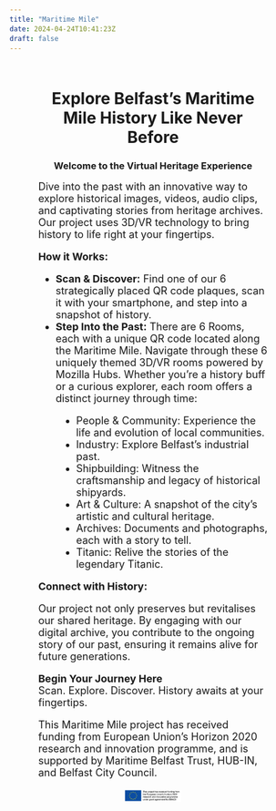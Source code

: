 ```yaml
---
title: "Maritime Mile"
date: 2024-04-24T10:41:23Z
draft: false
---
```


<div style="padding: 2% 10%;">

<div style="text-align:center;">

  # Explore Belfast’s Maritime Mile History Like Never Before

  ### Welcome to the Virtual Heritage Experience
</div>

<div style="text-align:left; font-size:large;">
  Dive into the past with an innovative way to explore historical images, videos, audio clips, and captivating stories from heritage archives. Our project uses 3D/VR technology to bring history to life right at your fingertips.

  **How it Works:**

  <ul style="text-align:left; font-size:large;">
  <li><b>Scan & Discover:</b> Find one of our 6 strategically placed QR code plaques, scan it with your smartphone, and step into a snapshot of history.</li>
  <li><b>Step Into the Past:</b> There are 6 Rooms, each with a unique QR code located along the Maritime Mile. Navigate through these 6 uniquely themed 3D/VR rooms powered by Mozilla Hubs. Whether you’re a history buff or a curious explorer, each room offers a distinct journey through time:</li>
    <ul style="list-style-type:disc; padding-left: 2em;">
      <li> People & Community: Experience the life and evolution of local communities. </li>
      <li> Industry: Explore Belfast’s industrial past. </li>
      <li> Shipbuilding: Witness the craftsmanship and legacy of historical shipyards. </li>
      <li> Art & Culture: A snapshot of the city’s artistic and cultural heritage. </li>
      <li> Archives: Documents and photographs, each with a story to tell. </li>
      <li> Titanic: Relive the stories of the legendary Titanic. </li>
    </ul>
  </ul>

  **Connect with History:**

  Our project not only preserves but revitalises our shared heritage. By engaging with our digital archive, you contribute to the ongoing story of our past, ensuring it remains alive for future generations.

  **Begin Your Journey Here**  
  Scan. Explore. Discover. History awaits at your fingertips.

  This Maritime Mile project has received funding from European Union’s Horizon 2020 research and innovation programme, and is supported by Maritime Belfast Trust, HUB-IN, and Belfast City Council.
</div>

<div style="text-align:center; margin-top:20px;">
  <img alt="Horizon 2020 Logo" src="/images/horizon2020.png" style="width:25%;">
</div>
</div>
